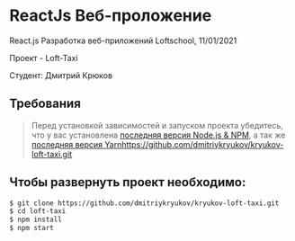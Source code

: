 # ReactJs Веб-проложение

React.js Разработка веб-приложений Loftschool, 11/01/2021

Проект - Loft-Taxi

Студент: Дмитрий Крюков

## Требования

> Перед установкой зависимостей и запуском проекта убедитесь, что у вас установлена [последняя версия Node.js & NPM](https://nodejs.org/en/download/current/), а так же 
[последняя версия Yarn](https://yarnpkg.com/ru/docs/install)https://github.com/dmitriykryukov/kryukov-loft-taxi.git

##  Чтобы развернуть проект необходимо:
```sh
$ git clone https://github.com/dmitriykryukov/kryukov-loft-taxi.git
$ cd loft-taxi
$ npm install
$ npm start
```
